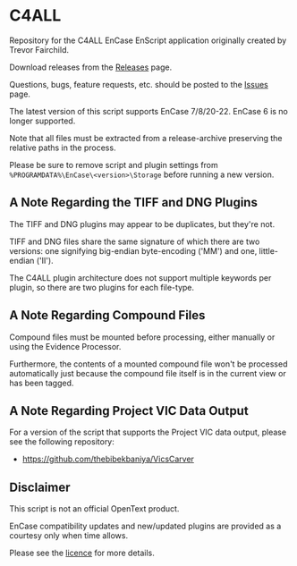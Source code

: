 # C4ALL
Repository for the C4ALL EnCase EnScript application originally created by Trevor Fairchild.

Download releases from the [Releases](https://github.com/sdckey/C4ALL/releases) page.

Questions, bugs, feature requests, etc. should be posted to the [Issues](https://github.com/sdckey/C4ALL/issues) page.

The latest version of this script supports EnCase 7/8/20-22. EnCase 6 is no longer supported.

Note that all files must be extracted from a release-archive preserving the relative paths in the process.

Please be sure to remove script and plugin settings from `%PROGRAMDATA%\EnCase\<version>\Storage` before running a new version.

## A Note Regarding the TIFF and DNG Plugins
The TIFF and DNG plugins may appear to be duplicates, but they're not.

TIFF and DNG files share the same signature of which there are two versions: one signifying big-endian byte-encoding ('MM') and one, little-endian ('II').

The C4ALL plugin architecture does not support multiple keywords per plugin, so there are two plugins for each file-type.

## A Note Regarding Compound Files
Compound files must be mounted before processing, either manually or using the Evidence Processor.

Furthermore, the contents of a mounted compound file won't be processed automatically just because the compound file itself is in the current view or has been tagged. 

## A Note Regarding Project VIC Data Output

For a version of the script that supports the Project VIC data output, please see the following repository:

- https://github.com/thebibekbaniya/VicsCarver

## Disclaimer

This script is not an official OpenText product.

EnCase compatibility updates and new/updated plugins are provided as a courtesy only when time allows.

Please see the [licence](https://github.com/sdckey/C4ALL/blob/master/LICENSE) for more details. 
